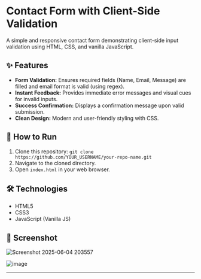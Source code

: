 # Contact Form with Client-Side Validation

A simple and responsive contact form demonstrating client-side input validation using HTML, CSS, and vanilla JavaScript.

## ✨ Features

* **Form Validation:** Ensures required fields (Name, Email, Message) are filled and email format is valid (using regex).
* **Instant Feedback:** Provides immediate error messages and visual cues for invalid inputs.
* **Success Confirmation:** Displays a confirmation message upon valid submission.
* **Clean Design:** Modern and user-friendly styling with CSS.

## 🚀 How to Run

1.  Clone this repository: `git clone https://github.com/YOUR_USERNAME/your-repo-name.git`
2.  Navigate to the cloned directory.
3.  Open `index.html` in your web browser.

## 🛠️ Technologies

* HTML5
* CSS3
* JavaScript (Vanilla JS)

## 📸 Screenshot
![Screenshot 2025-06-04 203557](https://github.com/user-attachments/assets/e4132b61-e673-436c-be69-f2f96d1f35e0)

![image](https://github.com/user-attachments/assets/812a580f-1138-4e0e-bb4f-06830c79f72a)


---
